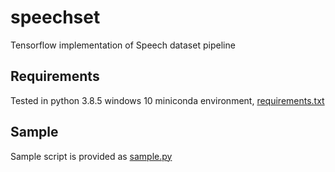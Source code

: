 # speechset

Tensorflow implementation of Speech dataset pipeline

## Requirements

Tested in python 3.8.5 windows 10 miniconda environment, [requirements.txt](./requirements.txt)

## Sample

Sample script is provided as [sample.py](./sample.py)
